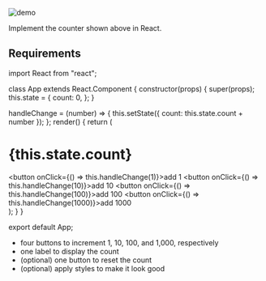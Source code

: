 ![demo](https://flaviocopes.com/images/react-example-counter/output.gif)

Implement the counter shown above in React.

## Requirements

import React from "react";

class App extends React.Component {
  constructor(props) {
    super(props);
    this.state = {
      count: 0,
    };
  }

  handleChange = (number) => {
    this.setState({ count: this.state.count + number });
  };
  render() {
    return (
      <div>
        <h1>{this.state.count}</h1>
        <button onClick={() => this.handleChange(1)}>add 1</button>
        <button onClick={() => this.handleChange(10)}>add 10</button>
        <button onClick={() => this.handleChange(100)}>add 100</button>
        <button onClick={() => this.handleChange(1000)}>add 1000</button>
      </div>
    );
  }
}

export default App;



- four buttons to increment 1, 10, 100, and 1,000, respectively
- one label to display the count
- (optional) one button to reset the count
- (optional) apply styles to make it look good